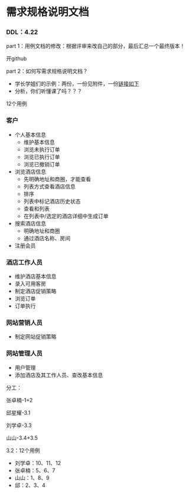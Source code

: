# 需求规格说明文档

### DDL：4.22

part 1：用例文档的修改：根据评审来改自己的部分，最后汇总一个最终版本！

开github



part 2：如何写需求规格说明文档？

- 学长学姐们的示例：两份，一份见附件，一份[链接如下](https://github.com/GStarP/CinemaManagementSystem/blob/master/docs/%E9%9C%80%E6%B1%82%E8%A7%84%E6%A0%BC%E8%AF%B4%E6%98%8E%E6%96%87%E6%A1%A3.md)
- 分析，你们听懂课了吗？？？

12个用例

### 客户

- 个人基本信息
  - 维护基本信息
  - 浏览未执行订单
  - 浏览已执行订单
  - 浏览已撤销订单
- 浏览酒店信息
  - 先明确地址和商圈，才能查看
  - 列表方式查看酒店信息
  - 排序
  - 列表中标记酒店历史状态
  - 查看和列表
  - 在列表中/选定的酒店详细中生成订单
- 搜索酒店信息
  - 明确地址和商圈
  - 通过酒店名称、房间
- 注册会员

### 酒店工作人员

- 维护酒店基本信息
- 录入可用客房
- 制定酒店促销策略
- 浏览订单
- 订单执行

### 网站营销人员

- 制定网站促销策略

### 网站管理人员

- 用户管理
- 添加酒店及其工作人员、查改基本信息



分工：

张卓楠-1+2

邱星耀-3.1

刘学卓-3.3

山山-3.4+3.5

3.2：12个用例

- 刘学卓：10、11、12
- 张卓楠：5、6、7
- 山山：1、8、9
- 邱：2、3、4





